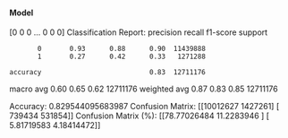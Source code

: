 #### Model
[0 0 0 ... 0 0 0]
Classification Report:
              precision    recall  f1-score   support

           0       0.93      0.88      0.90  11439888
           1       0.27      0.42      0.33   1271288

    accuracy                           0.83  12711176
   macro avg       0.60      0.65      0.62  12711176
weighted avg       0.87      0.83      0.85  12711176

Accuracy: 0.829544095683987
Confusion Matrix:
[[10012627  1427261]
 [  739434   531854]]
Confusion Matrix (%):
[[78.77026484 11.2283946 ]
 [ 5.81719583  4.18414472]]

